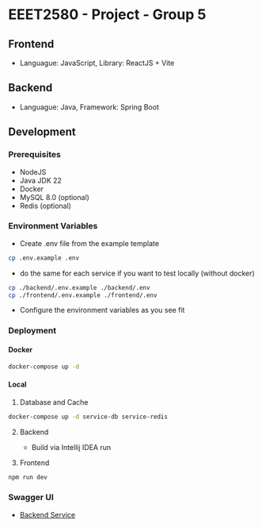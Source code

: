 # EEET2580 - Project - Group 5

## Frontend

- Languague: JavaScript, Library: ReactJS + Vite

## Backend

- Languague: Java, Framework: Spring Boot

## Development

### Prerequisites

- NodeJS
- Java JDK 22
- Docker
- MySQL 8.0 (optional)
- Redis (optional)

### Environment Variables

- Create .env file from the example template

```bash
cp .env.example .env
```

- do the same for each service if you want to test locally (without docker)

```bash
cp ./backend/.env.example ./backend/.env
cp ./frontend/.env.example ./frontend/.env
```

- Configure the environment variables as you see fit

### Deployment

#### Docker

```bash
docker-compose up -d
```

#### Local

1. Database and Cache

```bash
docker-compose up -d service-db service-redis
```

2. Backend

   - Build via Intellij IDEA run

3. Frontend

```bash
npm run dev
```

### Swagger UI

- [Backend Service](http://localhost:8080/swagger-ui/index.html)
